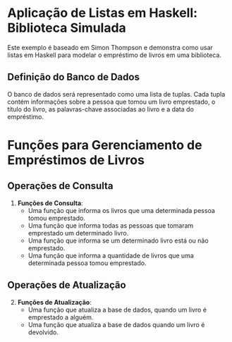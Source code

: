 # Aplicação de Listas em Haskell: Biblioteca Simulada

Este exemplo é baseado em Simon Thompson e demonstra como usar listas em Haskell para modelar o empréstimo de livros em uma biblioteca.

## Definição do Banco de Dados

O banco de dados será representado como uma lista de tuplas. Cada tupla contém informações sobre a pessoa que tomou um livro emprestado, o título do livro, as palavras-chave associadas ao livro e a data do empréstimo.

# Funções para Gerenciamento de Empréstimos de Livros

## Operações de Consulta
1. **Funções de Consulta**:
   - Uma função que informa os livros que uma determinada pessoa tomou emprestado.
   - Uma função que informa todas as pessoas que tomaram emprestado um determinado livro.
   - Uma função que informa se um determinado livro está ou não emprestado.
   - Uma função que informa a quantidade de livros que uma determinada pessoa tomou emprestado.

## Operações de Atualização
2. **Funções de Atualização**:
   - Uma função que atualiza a base de dados, quando um livro é emprestado a alguém.
   - Uma função que atualiza a base de dados quando um livro é devolvido.
